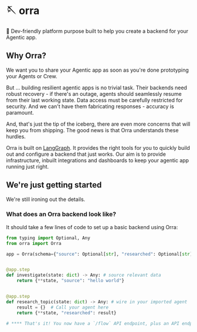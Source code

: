 # 🪡 orra

🦸 Dev-friendly platform purpose built to help you create a backend for your Agentic app.

## Why Orra?

We want you to share your Agentic app as soon as you're done prototyping your Agents or Crew.

But ... building resilient agentic apps is no trivial task. Their backends need robust recovery - if there's an outage,
agents should seamlessly resume from their last working state. Data access must be carefully restricted for security.
And we can't have them fabricating responses - accuracy is paramount.

And, that's just the tip of the iceberg, there are even more concerns that will keep you from shipping. The good news is
that Orra understands these hurdles.

Orra is built on [LangGraph](https://langchain-ai.github.io/langgraph/). It provides the right tools for you to quickly
build out and configure a backend that just works. Our aim is to provide infrastructure, inbuilt integrations and
dashboards to keep your agentic app running just right.

## We're just getting started

We're still ironing out the details.

### What does an Orra backend look like?

It should take a few lines of code to set up a basic backend using Orra:

```python
from typing import Optional, Any
from orra import Orra

app = Orra(schema={"source": Optional[str], "researched": Optional[str]})


@app.step
def investigate(state: dict) -> Any: # source relevant data
    return {**state, "source": "hello world"}


@app.step
def research_topic(state: dict) -> Any: # wire in your imported agent
    result = {}  # Call your agent here
    return {**state, "researched": result}

# **** That's it! You now have a `/flow` API endpoint, plus an API endpoint for each step. ****
```
